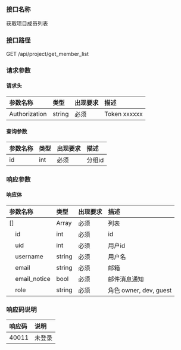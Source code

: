 ### 接口名称
获取项目成员列表

### 接口路径
GET /api/project/get_member_list

### 请求参数

#### 请求头

参数名称      | 类型   | 出现要求 | 描述
:-------------|:-------|:-------|:------------
Authorization | string | 必须     | Token xxxxxx

#### 查询参数

参数名称 | 类型 | 出现要求 | 描述
:--------|:-----|:-------|:----
id       | int  | 必须     | 分组id

### 响应参数

#### 响应体

参数名称           | 类型   | 出现要求 | 描述
:------------------|:-------|:-------|:--------------------
[]                 | Array  | 必须     | 列表
&emsp;id          | int    | 必须     | id
&emsp;uid          | int    | 必须     | 用户id
&emsp;username     | string | 必须     | 用户名
&emsp;email        | string | 必须     | 邮箱
&emsp;email_notice | bool   | 必须     | 邮件消息通知
&emsp;role         | string | 必须     | 角色 owner, dev, guest

### 响应码说明

响应码 | 说明
:------|:---
40011  | 未登录
